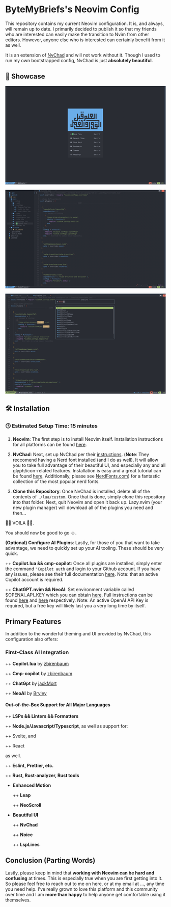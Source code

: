 # ByteMyBriefs's Neovim Config

This repository contains my current Neovim configuration. It is, and always,
will remain up to date. I primarily decided to publish it so that my friends who
are interested can easily make the transition to Nvim from other editors.
However, anyone else who is interested can certainly benefit from it as well.

It is an extension of [NvChad](https://github.com/NvChad/NvChad) and will not
work without it. Though I used to run my own bootstrapped config, NvChad is just
**absolutely beautiful**.

## 🎪 Showcase

![Start Screen](https://github.com/ByteMyBriefs/nvim-config/blob/main/.github/demo/start_screen.png?raw=true)

![Default View of Editor](https://github.com/ByteMyBriefs/nvim-config/blob/main/.github/demo/default.png?raw=true)

![Noice Cmdline](https://github.com/ByteMyBriefs/nvim-config/blob/main/.github/demo/noice.png?raw=true)

## 🛠️ Installation

### 🕓 Estimated Setup Time: 15 minutes

1. **Neovim**: The first step is to install Neovim itself. Installation
   instructions for all platforms can be found
   [here](https://github.com/neovim/neovim/wiki/Installing-Neovim).

2. **NvChad**: Next, set up NvChad per their
   [instructions](https://nvchad.com/docs/quickstart/install). (**Note**: They
   reccomend having a Nerd font installed (and I do as well). It will allow you
   to take full advantage of their beautiful UI, and especially any and all
   glyph/icon-related features. Installation is easy and a great tutorial can be
   found [here](https://www.geekbits.io/how-to-install-nerd-fonts-on-mac/).
   Additionally, please see [NerdFonts.com](https://www.nerdfonts.com/)) for a
   fantastic collection of the most popular nerd fonts.

3. **Clone this Repository**: Once NvChad is installed, delete all of the
   contents of `./lua/custom`. Once that is done, simply clone this repository
   into that folder. Next, quit Neovim and open it back up. Lazy.nvim (your new
   plugin manager) will download all of the plugins you need and then...

🎊🎉 VOILA 🎉🎊.

You should now be good to go ☺️.

**(Optional) Configure AI Plugins**: Lastly, for those of you that want to take
advantage, we need to quickly set up your AI tooling. These should be very
quick.

++ **Copilot.lua && cmp-copilot**: Once all plugins are installed, simply enter
the command `"Copilot auth` and login to your Github account. If you have any
issues, please see their full documentation
[here](https://github.com/zbirenbaum/copilot.lua). Note: that an active Copilot
account is required.

++ **ChatGPT.nvim && NeoAI**: Set environment variable called $OPENAI_API_KEY
which you can obtain [here](https://platform.openai.com/account/api-keys). Full
instructions can be found [here](https://github.com/jackMort/ChatGPT.nvim) and
[here](https://github.com/Bryley/neoai.nvim) respectively. Note: An active
OpenAI API Key is required, but a free key will likely last you a very long time
by itself.

## Primary Features

In addition to the wonderful theming and UI provided by NvChad, this
configuration also offers:

### First-Class AI Integration

++ **Copilot.lua** by [zbirenbaum](https://github.com/zbirenbaum)

++ **Cmp-copilot** by [zbirenbaum](https://github.com/zbirenbaum)

++ **ChatGpt** by [jackMort](https://github.com/jackMort)

++ **NeoAI** by [Bryley](https://github.com/Bryley)

#### Out-of-the-Box Support for All Major Languages

++ **LSPs && Linters && Formatters**

++ **Node.js/Javascript/Typescript**, as well as support for:

++ Svelte, and

++ React

as well.

++ **Eslint, Prettier, etc.**

++ **Rust, Rust-analyzer, Rust tools**

- **Enhanced Motion**

  ++ **Leap**

  ++ **NeoScroll**

- **Beautiful UI**

  ++ **NvChad**

  ++ **Noice**

  ++ **LspLines**

## Conclusion (Parting Words)

Lastly, please keep in mind that **working with Neovim can be hard and
confusing** at times. This is especially true when you are first getting into
it. So please feel free to reach out to me on here, or at my email at ..., any
time you need help. I've really grown to love this platform and this community
over time and I am **more than happy** to help anyone get comfortable using it
themselves.
